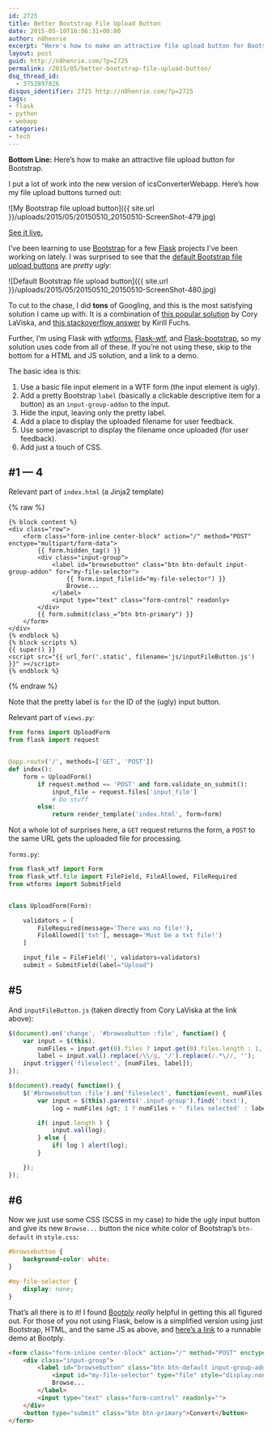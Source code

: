 ```yaml
---
id: 2725
title: Better Bootstrap File Upload Button
date: 2015-05-10T16:06:31+00:00
author: n8henrie
excerpt: "Here's how to make an attractive file upload button for Bootstrap."
layout: post
guid: http://n8henrie.com/?p=2725
permalink: /2015/05/better-bootstrap-file-upload-button/
dsq_thread_id:
  - 3752897026
disqus_identifier: 2725 http://n8henrie.com/?p=2725
tags:
- flask
- python
- webapp
categories:
- tech
---
```

**Bottom Line:** Here’s how to make an attractive file upload button for Bootstrap.<!--more-->

I put a lot of work into the new version of icsConverterWebapp. Here’s how my file upload buttons turned out:


![My Bootstrap file upload button]({{ site.url }}/uploads/2015/05/20150510_20150510-ScreenShot-479.jpg)

[See it live.](http://icw.n8henrie.com)

I’ve been learning to use <a href="http://getbootstrap.com/" target="_blank">Bootstrap</a> for a few <a href="http://flask.pocoo.org/" target="_blank">Flask</a> projects I’ve been working on lately. I was surprised to see that the <a href="http://getbootstrap.com/css/#forms" target="_blank">default Bootstrap file upload buttons</a> are _pretty ugly_:


![Default Bootstrap file upload button]({{ site.url }}/uploads/2015/05/20150510_20150510-ScreenShot-480.jpg)

To cut to the chase, I did **tons** of Googling, and this is the most satisfying solution I came up with. It is a combination of <a href="http://www.abeautifulsite.net/whipping-file-inputs-into-shape-with-bootstrap-3" target="_blank">this popular solution</a> by Cory LaViska, and <a href="http://stackoverflow.com/a/25053973/1588795" target="_blank">this stackoverflow answer</a> by Kirill Fuchs.

Further, I’m using Flask with <a href="https://github.com/wtforms/wtforms" target="_blank">wtforms</a>, <a href="https://flask-wtf.readthedocs.org/" target="_blank">Flask-wtf</a>, and <a href="http://pythonhosted.org/Flask-Bootstrap/" target="_blank" title="Flask-Bootstrap — Flask-Bootstrap 3.3.4.1 documentation">Flask-bootstrap</a>, so my solution uses code from all of these. If you’re not using these, skip to the bottom for a HTML and JS solution, and a link to a demo.

The basic idea is this:

  1. Use a basic file input element in a WTF form (the input element is ugly).
  2. Add a pretty Bootstrap `label` (basically a clickable descriptive item for a button) as an `input-group-addon` to the input.
  3. Hide the input, leaving only the pretty label.
  4. Add a place to display the uploaded filename for user feedback.
  5. Use some javascript to display the filename once uploaded (for user feedback).
  6. Add just a touch of CSS.

## #1 — 4

Relevant part of `index.html` (a Jinja2 template)

{% raw %}
```html+jinja
{% block content %}
<div class="row">
    <form class="form-inline center-block" action="/" method="POST" enctype="multipart/form-data">
        {{ form.hidden_tag() }}
        <div class="input-group">
            <label id="browsebutton" class="btn btn-default input-group-addon" for="my-file-selector">
                {{ form.input_file(id="my-file-selector") }}
                Browse...
            </label>
            <input type="text" class="form-control" readonly>
        </div>
        {{ form.submit(class_="btn btn-primary") }}
    </form>
</div>
{% endblock %}
{% block scripts %}
{{ super() }}
<script src="{{ url_for('.static', filename='js/inputFileButton.js') }}" ></script>
{% endblock %}
```
{% endraw %}

Note that the pretty label is `for` the ID of the (ugly) input button.

Relevant part of `views.py`:

```python
from forms import UploadForm
from flask import request


@app.route('/', methods=['GET', 'POST'])
def index():
    form = UploadForm()
        if request.method == 'POST' and form.validate_on_submit():
            input_file = request.files['input_file']
            # Do stuff
        else:
            return render_template('index.html', form=form)
```

Not a whole lot of surprises here, a `GET` request returns the form, a `POST` to the same URL gets the uploaded file for processing.

`forms.py`:

```python
from flask_wtf import Form
from flask_wtf.file import FileField, FileAllowed, FileRequired
from wtforms import SubmitField


class UploadForm(Form):

    validators = [
        FileRequired(message='There was no file!'),
        FileAllowed(['txt'], message='Must be a txt file!')
    ]

    input_file = FileField('', validators=validators)
    submit = SubmitField(label="Upload")
```

## #5

And `inputFileButton.js` (taken directly from Cory LaViska at the link above):

```javascript
$(document).on('change', '#browsebutton :file', function() {
    var input = $(this),
        numFiles = input.get(0).files ? input.get(0).files.length : 1,
        label = input.val().replace(/\\/g, '/').replace(/.*\//, '');
    input.trigger('fileselect', [numFiles, label]);
});

$(document).ready( function() {
    $('#browsebutton :file').on('fileselect', function(event, numFiles, label) {
        var input = $(this).parents('.input-group').find(':text'),
            log = numFiles &gt; 1 ? numFiles + ' files selected' : label;

        if( input.length ) {
            input.val(log);
        } else {
            if( log ) alert(log);
        }

    });
});
```

## #6

Now we just use some CSS (SCSS in my case) to hide the ugly input button and give its new `Browse...` button the nice white color of Bootstrap’s `btn-default` in `style.css`:

```css
#browsebutton {
    background-color: white;
}

#my-file-selector {
    display: none;
}
```

That’s all there is to it! I found <a href="http://www.bootply.com/" target="_blank">Bootply</a> _really_ helpful in getting this all figured out. For those of you not using Flask, below is a simplified version using just Bootstrap, HTML, and the same JS as above, and <a href="http://www.bootply.com/gLB1lB2Ad8" target="_blank">here’s a link</a> to a runnable demo at Bootply.

```html
<form class="form-inline center-block" action="/" method="POST" enctype="multipart/form-data">
    <div class="input-group">
        <label id="browsebutton" class="btn btn-default input-group-addon" for="my-file-selector" style="background-color:white">
            <input id="my-file-selector" type="file" style="display:none;">
            Browse...
        </label>
        <input type="text" class="form-control" readonly="">
    </div>
    <button type="submit" class="btn btn-primary">Convert</button>
</form>
```
